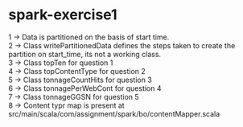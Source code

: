 # spark-exercise1

1 -> Data is partitioned on the basis of start time. <br/>
2 -> Class writePartitionedData defines the steps taken to create the partition on start_time, its not a working class.<br/>
3 -> Class topTen for question 1 <br/>
4 -> Class topContentType for question 2 <br/>
5 -> Class tonnageCountHits for question 3 <br/>
6 -> Class tonnagePerWebCont for question 4 <br/>
7 -> Class tonnageGGSN for question 5 <br/>
8 -> Content typr map is present at src/main/scala/com/assignment/spark/bo/contentMapper.scala <br/>
